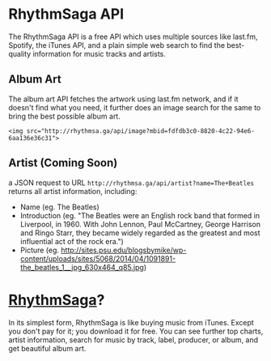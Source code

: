 RhythmSaga API
==============

The RhythmSaga API is a free API which uses multiple sources like last.fm, Spotify, the iTunes API, and a plain simple web search to find the best-quality information for music tracks and artists.

Album Art
---------

The album art API fetches the artwork using last.fm network, and if it doesn't find what you need, it further does an image search for the same to bring the best possible album art.

`<img src="http://rhythmsa.ga/api/image?mbid=fdfdb3c0-8820-4c22-94e6-6aa136e36c31">`

Artist (Coming Soon) 
--------------------

a JSON request to URL `http://rhythmsa.ga/api/artist?name=The+Beatles` returns all artist information, including:
- Name (eg. The Beatles)
- Introduction (eg. "The Beatles were an English rock band that formed in Liverpool, in 1960. With John Lennon, Paul McCartney, George Harrison and Ringo Starr, they became widely regarded as the greatest and most influential act of the rock era.")
- Picture (eg. http://sites.psu.edu/blogsbymike/wp-content/uploads/sites/5068/2014/04/1091891-the_beatles_1__jpg_630x464_q85.jpg)

[RhythmSaga](http://rhythmsa.ga)?
===========

In its simplest form, RhythmSaga is like buying music from iTunes. Except you don't pay for it; you download it for free. You can see further top charts, artist information, search for music by track, label, producer, or album, and get beautiful album art.
